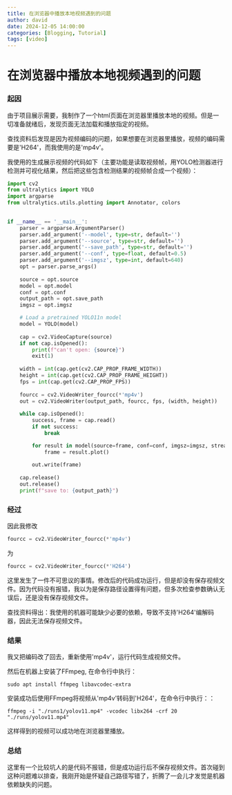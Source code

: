 ```yaml
---
title: 在浏览器中播放本地视频遇到的问题
author: david
date: 2024-12-05 14:00:00
categories: [Blogging, Tutorial]
tags: [video]
---
```



# 在浏览器中播放本地视频遇到的问题
### 起因
由于项目展示需要，我制作了一个html页面在浏览器里播放本地的视频。但是一切准备就绪后，发现页面无法加载和播放指定的视频。

查找资料后发现是因为视频编码的问题，如果想要在浏览器里播放，视频的编码需要是'H264'，而我使用的是'mp4v'。

我使用的生成展示视频的代码如下（主要功能是读取视频帧，用YOLO检测器进行检测并可视化结果，然后把这些包含检测结果的视频帧合成一个视频）：
```python
import cv2
from ultralytics import YOLO
import argparse
from ultralytics.utils.plotting import Annotator, colors

    
if __name__ == '__main__':
    parser = argparse.ArgumentParser()
    parser.add_argument('--model', type=str, default='')
    parser.add_argument('--source', type=str, default='')
    parser.add_argument('--save_path', type=str, default='')
    parser.add_argument('--conf', type=float, default=0.5)
    parser.add_argument('--imgsz', type=int, default=640)
    opt = parser.parse_args()
    
    source = opt.source
    model = opt.model
    conf = opt.conf
    output_path = opt.save_path
    imgsz = opt.imgsz

    # Load a pretrained YOLO11n model
    model = YOLO(model)
    
    cap = cv2.VideoCapture(source)
    if not cap.isOpened():
        print(f"can't open: {source}")
        exit(1)
    
    width = int(cap.get(cv2.CAP_PROP_FRAME_WIDTH))
    height = int(cap.get(cv2.CAP_PROP_FRAME_HEIGHT))
    fps = int(cap.get(cv2.CAP_PROP_FPS))
    
    fourcc = cv2.VideoWriter_fourcc(*'mp4v')
    out = cv2.VideoWriter(output_path, fourcc, fps, (width, height))
    
    while cap.isOpened():
        success, frame = cap.read()
        if not success:
            break

        for result in model(source=frame, conf=conf, imgsz=imgsz, stream=True):
            frame = result.plot()
        
        out.write(frame)
        
    cap.release()
    out.release()
    print(f"save to: {output_path}")
```

### 经过
因此我修改
```python
fourcc = cv2.VideoWriter_fourcc(*'mp4v')
```
为
```python
fourcc = cv2.VideoWriter_fourcc(*'H264')
```
这里发生了一件不可思议的事情。修改后的代码成功运行，但是却没有保存视频文件。因为代码没有报错，我以为是保存路径设置得有问题，但多次检查参数确认无误后，还是没有保存视频文件。

查找资料得出：我使用的机器可能缺少必要的依赖，导致不支持'H264'编解码器，因此无法保存视频文件。

### 结果
我又把编码改了回去，重新使用'mp4v'，运行代码生成视频文件。

然后在机器上安装了FFmpeg, 在命令行中执行：
```shell
sudo apt install ffmpeg libavcodec-extra
```
安装成功后使用FFmpeg将视频从'mp4v'转码到'H264'，在命令行中执行：：
```shell
ffmpeg -i "./runs1/yolov11.mp4" -vcodec libx264 -crf 20 "./runs/yolov11.mp4"
```
这样得到的视频可以成功地在浏览器里播放。

### 总结
这里有一个比较坑人的是代码不报错，但是成功运行后不保存视频文件。首次碰到这种问题难以排查，我刚开始是怀疑自己路径写错了，折腾了一会儿才发觉是机器依赖缺失的问题。














